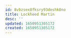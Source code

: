 ```yaml
---
id: 8vbzsex8fksry93deshk0no
title: Lockheed Martin
desc: ''
updated: 1650951305172
created: 1650951305172
---
```


